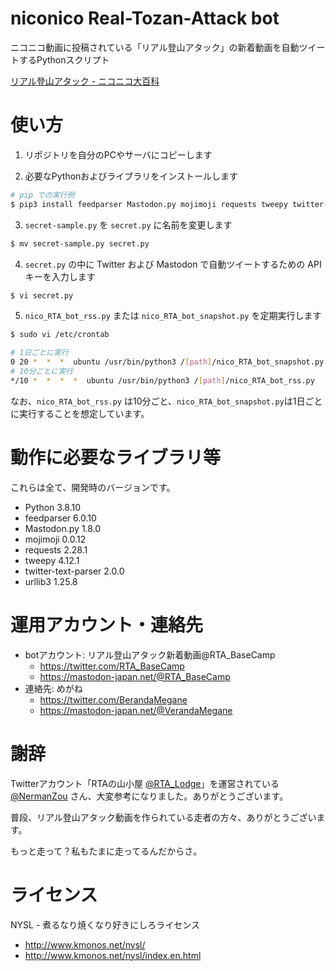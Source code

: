 # niconico Real-Tozan-Attack bot
ニコニコ動画に投稿されている「リアル登山アタック」の新着動画を自動ツイートするPythonスクリプト

[リアル登山アタック - ニコニコ大百科](https://dic.nicovideo.jp/a/rta%28%E3%83%AA%E3%82%A2%E3%83%AB%E7%99%BB%E5%B1%B1%E3%82%A2%E3%82%BF%E3%83%83%E3%82%AF%29)

# 使い方
1. リポジトリを自分のPCやサーバにコピーします

2. 必要なPythonおよびライブラリをインストールします
```bash
# pip での実行例
$ pip3 install feedparser Mastodon.py mojimoji requests tweepy twitter-text-parser urllib3
```

3. `secret-sample.py` を `secret.py` に名前を変更します
```bash
$ mv secret-sample.py secret.py
```

4. `secret.py` の中に Twitter および Mastodon で自動ツイートするための API キーを入力します
```bash
$ vi secret.py
```

5. `nico_RTA_bot_rss.py` または `nico_RTA_bot_snapshot.py` を定期実行します
```bash
$ sudo vi /etc/crontab

# 1日ごとに実行
0 20 *  *  *  ubuntu /usr/bin/python3 /[path]/nico_RTA_bot_snapshot.py
# 10分ごとに実行
*/10 *  *  *  *  ubuntu /usr/bin/python3 /[path]/nico_RTA_bot_rss.py
```

なお、`nico_RTA_bot_rss.py` は10分ごと、`nico_RTA_bot_snapshot.py`は1日ごとに実行することを想定しています。

# 動作に必要なライブラリ等
これらは全て、開発時のバージョンです。

* Python 3.8.10
* feedparser 6.0.10
* Mastodon.py 1.8.0
* mojimoji 0.0.12
* requests 2.28.1
* tweepy 4.12.1
* twitter-text-parser 2.0.0
* urllib3 1.25.8

# 運用アカウント・連絡先
* botアカウント: リアル登山アタック新着動画@RTA_BaseCamp
  * https://twitter.com/RTA_BaseCamp
  * https://mastodon-japan.net/@RTA_BaseCamp
* 連絡先: めがね
  * https://twitter.com/BerandaMegane
  * https://mastodon-japan.net/@VerandaMegane

# 謝辞
Twitterアカウント「RTAの山小屋 [@RTA_Lodge](https://twitter.com/RTA_Lodge)」を運営されている [@NermanZou](https://twitter.com/NermanZou) さん、大変参考になりました。ありがとうございます。

普段、リアル登山アタック動画を作られている走者の方々、ありがとうございます。

もっと走って？私もたまに走ってるんだからさ。

# ライセンス
NYSL - 煮るなり焼くなり好きにしろライセンス
* http://www.kmonos.net/nysl/
* http://www.kmonos.net/nysl/index.en.html
